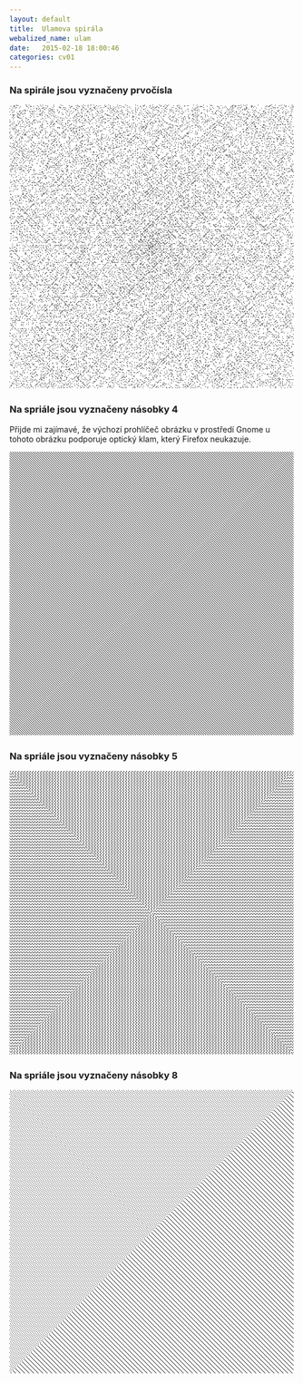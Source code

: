 ```yaml
---
layout: default
title:	Ulamova spirála
webalized_name: ulam
date:   2015-02-18 18:00:46
categories: cv01
---
```


### Na spirále jsou vyznačeny prvočísla
![Ulamova spirála](/assets/warmup/ulam_primes.bmp)

### Na spriále jsou vyznačeny násobky 4

Přijde mi zajímavé, že výchozí prohlíčeč obrázku v prostředí Gnome u tohoto obrázku podporuje optický klam, který Firefox neukazuje.

![Ulamova spirála, vyznačeny násobky 4](/assets/warmup/ulam_m4.bmp)

### Na spriále jsou vyznačeny násobky 5
![Ulamova spirála, vyznačeny násobky 5](/assets/warmup/ulam_m5.bmp)

### Na spriále jsou vyznačeny násobky 8
![Ulamova spirála, vyznačeny násobky 8](/assets/warmup/ulam_m8.bmp)

<script src="http://gist-it.appspot.com/github/OndrejSlamecka/iv122/blob/gh-pages/warmup/ulam.py?slice=10:"></script>
